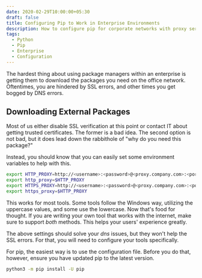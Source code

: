 ```yaml
---
date: 2020-02-29T10:00:00+05:30
draft: false
title: Configuring Pip to Work in Enterprise Environments
description: How to configure pip for corporate networks with proxy servers and SSL certificates. Setting up environment variables and configuration files to work around common enterprise networking challenges.
tags:
  - Python
  - Pip
  - Enterprise
  - Configuration
---
```


The hardest thing about using package managers within an enterprise is getting them to download the packages you need on the office network. Oftentimes, you are hindered by SSL errors, and other times you get bogged by DNS errors.

## Downloading External Packages

Most of us either disable SSL verification at this point or contact IT about getting trusted certificates. The former is a bad idea. The second option is not bad, but it does lead down the rabbithole of "why do you need this package?"

Instead, you should know that you can easily set some environment variables to help with this.

```bash
export HTTP_PROXY=http://<username>:<password>@<proxy.company.com>:<port>
export http_proxy=$HTTP_PROXY
export HTTPS_PROXY=http://<username>:<password>@<proxy.company.com>:<port>
export https_proxy=$HTTP_PROXY
```

This works for most tools. Some tools follow the Windows way, utilizing the uppercase values, and some use the lowercase. Now that's food for thought. If you are writing your own tool that works with the internet, make sure to support *both* methods. This helps your users' experience greatly.

The above settings should solve your *dns* issues, but they won't help the SSL errors. For that, you will need to configure your tools specifically.

For pip, the easiest way is to use the configuration file. Before you do that, however, ensure you have updated pip to the latest version.

```bash
python3 -m pip install -U pip
```